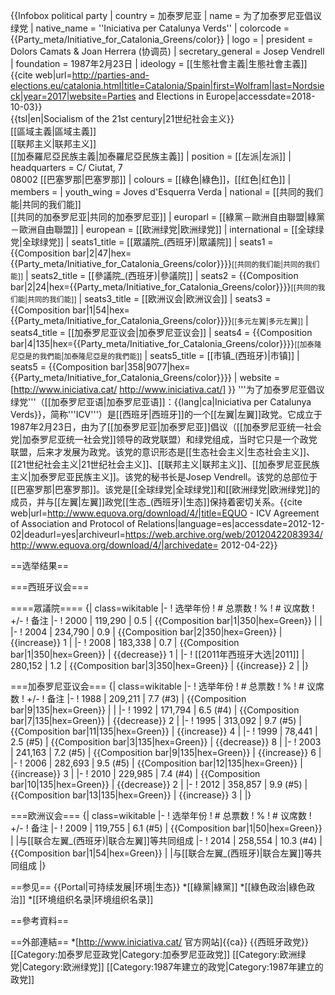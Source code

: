 {{Infobox political party
| country           = 加泰罗尼亚
| name              = 为了加泰罗尼亚倡议绿党
| native_name       = ''Iniciativa per Catalunya Verds''
| colorcode         = {{Party_meta/Initiative_for_Catalonia_Greens/color}}
| logo              = <!-- 檔案不存在 ICV logo.svg ，可從英文維基百科取得 -->
| president         = Dolors Camats & Joan Herrera (协调员)
| secretary_general = Josep Vendrell
| foundation        = 1987年2月23日
| ideology          = [[生態社會主義|生態社會主義]]<ref name="Nordsieck">{{cite web|url=http://parties-and-elections.eu/catalonia.html|title=Catalonia/Spain|first=Wolfram|last=Nordsieck|year=2017|website=Parties and Elections in Europe|accessdate=2018-10-03}}</ref><br/>{{tsl|en|Socialism of the 21st century|21世纪社会主义}}<br/>[[區域主義|區域主義]]<ref name="Nordsieck"/><br/>[[联邦主义|联邦主义]]<br/>[[加泰羅尼亞民族主義|加泰羅尼亞民族主義]]
| position          = [[左派|左派]]
| headquarters      = C/ Ciutat, 7 <br /> 08002 [[巴塞罗那|巴塞罗那]]
| colours           = [[綠色|綠色]]，[[红色|红色]]
| members           =
| youth_wing        = Joves d'Esquerra Verda
| national          = [[共同的我们能|共同的我们能]]<br/>[[共同的加泰罗尼亚|共同的加泰罗尼亚]]
| europarl          = [[綠黨－歐洲自由聯盟|綠黨－歐洲自由聯盟]]
| european          = [[欧洲绿党|欧洲绿党]]
| international     = [[全球绿党|全球绿党]]
| seats1_title      = [[眾議院_(西班牙)|眾議院]]
| seats1            = {{Composition bar|2|47|hex={{Party_meta/Initiative_for_Catalonia_Greens/color}}}}<small>[[共同的我们能|共同的我们能]]</small>
| seats2_title      = [[參議院_(西班牙)|參議院]]
| seats2            = {{Composition bar|2|24|hex={{Party_meta/Initiative_for_Catalonia_Greens/color}}}}<small>[[共同的我们能|共同的我们能]]</small>
| seats3_title      = [[欧洲议会|欧洲议会]]
| seats3            = {{Composition bar|1|54|hex={{Party_meta/Initiative_for_Catalonia_Greens/color}}}}<small>[[多元左翼|多元左翼]]</small>
| seats4_title      = [[加泰罗尼亚议会|加泰罗尼亚议会]]
| seats4            = {{Composition bar|4|135|hex={{Party_meta/Initiative_for_Catalonia_Greens/color}}}}<small>[[加泰隆尼亞是的我們能|加泰隆尼亞是的我們能]]</small>
| seats5_title      = [[市镇_(西班牙)|市镇]]
| seats5            = {{Composition bar|358|9077|hex={{Party_meta/Initiative_for_Catalonia_Greens/color}}}} 
| website           = [http://www.iniciativa.cat/ http://www.iniciativa.cat/]
}}
'''为了加泰罗尼亚倡议绿党'''（[[加泰罗尼亚语|加泰罗尼亚语]]：{{lang|ca|Iniciativa per Catalunya Verds}}，简称'''ICV'''）是[[西班牙|西班牙]]的一个[[左翼|左翼]]政党。它成立于1987年2月23日，由为了[[加泰罗尼亚|加泰罗尼亚]]倡议（[[加泰罗尼亚统一社会党|加泰罗尼亚统一社会党]]领导的政党联盟）和绿党组成，当时它只是一个政党联盟，后来才发展为政党。该党的意识形态是[[生态社会主义|生态社会主义]]<ref name="Nordsieck"/>、[[21世纪社会主义|21世纪社会主义]]、[[联邦主义|联邦主义]]、[[加泰罗尼亚民族主义|加泰罗尼亚民族主义]]。该党的秘书长是Josep Vendrell。该党的总部位于[[巴塞罗那|巴塞罗那]]。该党是[[全球绿党|全球绿党]]和[[欧洲绿党|欧洲绿党]]的成员，并与[[左翼|左翼]]政党[[生态_(西班牙)|生态]]保持着密切关系。<ref>{{cite web|url=http://www.equova.org/download/4/|title=EQUO - ICV Agreement of Association and Protocol of Relations|language=es|accessdate=2012-12-02|deadurl=yes|archiveurl=https://web.archive.org/web/20120422083934/http://www.equova.org/download/4/|archivedate= 2012-04-22}}</ref>

==选举结果==

===西班牙议会===

====眾議院====
{| class=wikitable
|-
! 选举年份
! # 总票数
! % 
! # 议席数
! +/-
! 备注
|-
! 2000
| 119,290
| 0.5
| {{Composition bar|1|350|hex=Green}}
| 
|
|-
! 2004
| 234,790
| 0.9
| {{Composition bar|2|350|hex=Green}}
| {{increase}} 1
|
|-
! 2008
| 183,338
| 0.7
| {{Composition bar|1|350|hex=Green}}
| {{decrease}} 1
|
|-
! [[2011年西班牙大选|2011]]
| 280,152
| 1.2
| {{Composition bar|3|350|hex=Green}}
| {{increase}} 2
|
|}

===加泰罗尼亚议会===
{| class=wikitable
|-
! 选举年份
! # 总票数
! %
! # 议席数
! +/-
! 备注
|-
! 1988
| 209,211
| 7.7 (#3)
| {{Composition bar|9|135|hex=Green}}
| 
|
|-
! 1992
| 171,794
| 6.5 (#4)
| {{Composition bar|7|135|hex=Green}}
| {{decrease}} 2
|
|-
! 1995
| 313,092
| 9.7 (#5)
| {{Composition bar|11|135|hex=Green}}
| {{increase}} 4
|
|-
! 1999
| 78,441
| 2.5 (#5)
| {{Composition bar|3|135|hex=Green}}
| {{decrease}} 8
|
|-
! 2003
| 241,163
| 7.2 (#5)
| {{Composition bar|9|135|hex=Green}}
| {{increase}} 6
|
|-
! 2006
| 282,693
| 9.5 (#5)
| {{Composition bar|12|135|hex=Green}}
| {{increase}} 3
|
|-
! 2010
| 229,985 
| 7.4 (#4)
| {{Composition bar|10|135|hex=Green}}
| {{decrease}} 2
|
|-
! 2012
| 358,857
| 9.9 (#5)
| {{Composition bar|13|135|hex=Green}}
| {{increase}} 3
|
|}

===欧洲议会===
{| class=wikitable
|-
! 选举年份
! # 总票数
! %
! # 议席数
! +/-
! 备注
|-
! 2009
| 119,755
| 6.1 (#5)
| {{Composition bar|1|50|hex=Green}}
| 
|与[[联合左翼_(西班牙)|联合左翼]]等共同组成
|-
! 2014
| 258,554
| 10.3 (#4)
| {{Composition bar|1|54|hex=Green}}
| 
|与[[联合左翼_(西班牙)|联合左翼]]等共同组成
|}

==参见==
{{Portal|可持续发展|环境|生态}}
*[[綠黨|綠黨]]
*[[綠色政治|綠色政治]]
*[[环境组织名录|环境组织名录]]

==參考資料==
<references />

==外部連結==
*[http://www.iniciativa.cat/ 官方网站]{{ca}}
{{西班牙政党}}
[[Category:加泰罗尼亚政党|Category:加泰罗尼亚政党]]
[[Category:欧洲绿党|Category:欧洲绿党]]
[[Category:1987年建立的政党|Category:1987年建立的政党]]